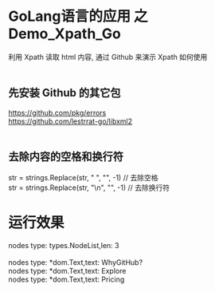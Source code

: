 # GoLang语言的应用 之 Demo_Xpath_Go
利用 Xpath 读取 html 内容, 通过 Github 来演示 Xpath 如何使用 <BR/>
<BR/>
## 先安装 Github 的其它包
https://github.com/pkg/errors <BR/>
https://github.com/lestrrat-go/libxml2 <BR/>
<BR/>
## 去除内容的空格和换行符
str = strings.Replace(str, " ", "", -1) // 去除空格 <BR/> 
str = strings.Replace(str, "\n", "", -1) // 去除换行符<BR/> 

# 运行效果
nodes type: types.NodeList,len: 3 <BR/>
<BR/>
nodes type: *dom.Text,text: WhyGitHub? <BR/>
nodes type: *dom.Text,text: Explore <BR/>
nodes type: *dom.Text,text: Pricing <BR/>